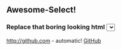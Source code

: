 ## Awesome-Select!
### Replace that boring looking html <select> with a minimalistic and beautiful one with animations inspired by Material Design

http://github.com - automatic!
[GitHub](http://github.com)
